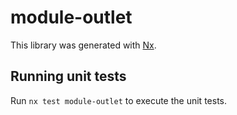 # module-outlet

This library was generated with [Nx](https://nx.dev).

## Running unit tests

Run `nx test module-outlet` to execute the unit tests.
